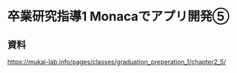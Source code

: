 # 卒業研究指導1 Monacaでアプリ開発⑤

## 資料

https://mukai-lab.info/pages/classes/graduation_preperation_1/chapter2_5/
